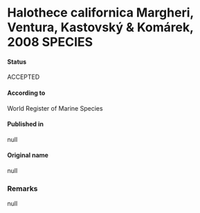 # Halothece californica Margheri, Ventura, Kastovský & Komárek, 2008 SPECIES

#### Status
ACCEPTED

#### According to
World Register of Marine Species

#### Published in
null

#### Original name
null

### Remarks
null